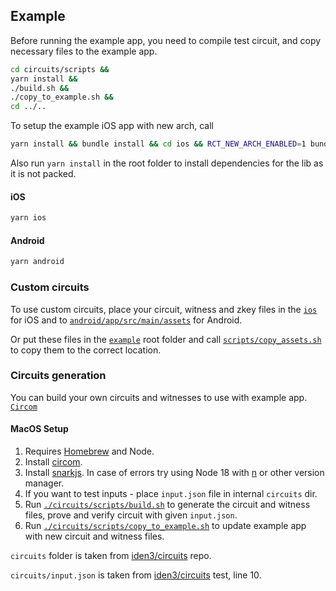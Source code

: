 
## Example

Before running the example app, you need to compile test circuit, and copy necessary files to the example app.
```bash
cd circuits/scripts &&
yarn install &&
./build.sh &&
./copy_to_example.sh &&
cd ../..
```

To setup the example iOS app with new arch, call
```bash
yarn install && bundle install && cd ios && RCT_NEW_ARCH_ENABLED=1 bundle exec pod install
```

Also run `yarn install` in the root folder to install dependencies for the lib as it is not packed.

#### iOS

```bash
yarn ios
```

#### Android

```bash
yarn android
```

### Custom circuits

To use custom circuits, place your circuit, witness and zkey files in the [`ios`](./ios) for iOS and to [`android/app/src/main/assets`](./android/app/src/main/assets) for Android.

Or put these files in the [`example`](.) root folder and call [`scripts/copy_assets.sh`](./scripts/copy_assets.sh) to copy them to the correct location.

### Circuits generation

You can build your own circuits and witnesses to use with example app. [`Circom`](https://docs.circom.io)

#### MacOS Setup

1. Requires [Homebrew](https://brew.sh/) and Node.
2. Install [circom](https://github.com/iden3/circom).
3. Install [snarkjs](https://github.com/iden3/snarkjs). In case of errors try using Node 18 with [n](https://www.npmjs.com/package/n/v/5.0.1) or other version manager.
  1. If you want to test inputs - place `input.json` file in internal `circuits` dir.
4. Run [`./circuits/scripts/build.sh`](./circuits/scripts/build.sh) to generate the circuit and witness files, prove and verify circuit with given `input.json`.
5. Run [`./circuits/scripts/copy_to_example.sh`](./circuits/scripts/copy_to_example.sh) to update example app with new circuit and witness files.

`circuits` folder is taken from [iden3/circuits](https://github.com/iden3/circuits/blob/master/test/circuits/authV2Test.circom) repo.

`circuits/input.json` is taken from [iden3/circuits](https://github.com/iden3/circuits/blob/master/test/auth/authV2.test.ts) test, line 10.

